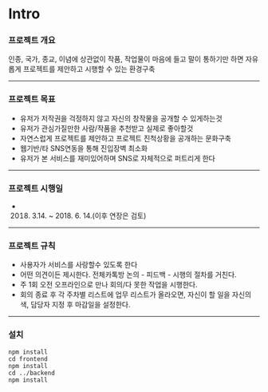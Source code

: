# Intro

### 프로젝트 개요
인종, 국가, 종교, 이념에 상관없이 작품, 작업물이 마음에 들고
말이 통하기만 하면 자유롭게 프로젝트를 제안하고 시행할 수 있는 환경구축

---

### 프로젝트 목표 
  - 유저가 저작권을 걱정하지 않고 자신의 창작물을 공개할 수 있게하는것
  - 유저가 관심가질만한 사람/작품을 추천받고 실제로 좋아할것
  - 자연스럽게 프로젝트를 제안하고 프로젝트 진척상황을 공개하는 문화구축
  - 웹기반/타 SNS연동을 통해 진입장벽 최소화
  - 유저가 본 서비스를 재미있어하며 SNS로 자체적으로 퍼트리게 한다

---

### 프로젝트 시행일
 - 2018. 3.14. ~ 2018. 6. 14.(이후 연장은 검토)

---

### 프로젝트 규칙 
  - 사용자가 서비스를 사랑할수 있도록 한다
  - 어떤 의견이든 제시한다. 전체카톡방 논의 - 피드백 - 시행의 절차를 거친다.
  - 주 1회 오전 오프라인으로 만나 회의/다 못한 작업을 시행한다.
  - 회의 종료 후 각 주차별 리스트에 업무 리스트가 올라오면, 자신이 할 일을
    자신의 색, 담당자 지정 후 마감일을 설정한다.

---

### 설치
```
npm install
cd frontend
npm install
cd ../backend
npm install
```

